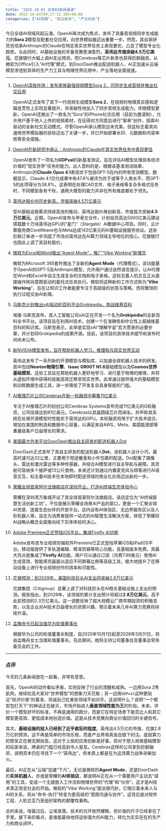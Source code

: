 ```yaml
---
title: "2025.10.01 全球AI新闻速递"
date: 2025-10-01T09:17:32.385+08:00
categories: ["AI观察", "前沿技术", "产业动态"]
---
```


今日全球AI领域风起云涌，OpenAI再次成为焦点，发布了具备音视频同步生成能力的**Sora 2**模型及配套社交应用，向世界模拟器迈出重要一步。然而，其自家研究也坦承Anthropic的Claude在特定真实世界任务上表现更优，凸显了模型专业化趋势。与此同时，AI基础设施的军备竞赛愈演愈烈，**英伟达市值突破4.5万亿美元**，花旗银行大幅上调AI支出预测，而Cerebras等芯片新贵也获得巨额融资。从微软为Office引入“AI代理”模式，到DoorDash推出配送机器人，AI正加速从云端模型渗透到具体的生产力工具与物理世界应用中，产业落地全面提速。

---

1.  [OpenAI深夜炸场：发布家族最强视频模型Sora 2，可同步生成音频并推出社交应用](https://www.ithome.com/0/887/039.htm)

    OpenAI正式发布了其下一代视频生成模型**Sora 2**，在视频的物理真实感和逻辑连贯性上实现显著提升，并突破性地加入了同步音频生成能力。伴随模型更新，OpenAI还推出了一款名为“Sora”的iPhone社交应用（目前为邀请制），允许用户基于他人上传的视频素材，在征得对方同意后进行“客串”创作，探索AI驱动的全新社交互动模式。尽管OpenAI承认模型远未完美，但这标志着其向通用世界模拟器的目标迈出了关键一步，并已开始部署水印、元数据和内容审核等安全措施。

2.  [OpenAI在新研究中承认：Anthropic的Claude在真实世界任务中表现更佳](https://analyticsindiamag.com/ai-news-updates/yet-again-openai-admits-anthropic-is-better-in-a-new-study/)

    OpenAI发布了一项名为**GDPval**的新基准测试，旨在评估AI模型处理具有经济价值的“现实世界”任务的能力。出人意料的是，根据该基准测试结果，Anthropic的**Claude Opus 4.1**表现优于包括GPT-5在内的所有受测模型。数据显示，Claude 4.1交付成果中有47.6%被评为优于或等于人类水平，而GPT-5的此项得分为38.8%。这表明在处理CAD文件、电子表格等复杂多格式任务时，不同模型各有千秋，通用大模型的能力并非在所有维度都处于领先。

3.  [英伟达股价创历史新高，市值突破4.5万亿美元](https://www.ithome.com/0/887/042.htm)

    受AI基础设施需求持续高涨的推动，英伟达股价再创新高，市值首次突破**4.5万亿美元**。近期，OpenAI宣布与甲骨文合作，计划投资高达5000亿美元建设搭载数十万块英伟达GPU的“星门”（Stargate）AI数据中心项目。同时，云计算服务商CoreWeave也与Meta达成142亿美元的AI基础设施服务协议。这些巨额订单进一步巩固了市场对英伟达在AI算力领域主导地位的信心，花旗银行也因此上调了其目标股价。

4.  [微软为Excel和Word推出“Agent Mode”，推广“Vibe Working”新理念](https://arstechnica.com/ai/2025/09/with-new-agent-mode-for-excel-and-word-microsoft-touts-vibe-working/)

    微软为Microsoft 365套件推出了全新的**Agent Mode**（代理模式）。该功能基于OpenAI的GPT-5及Anthropic模型，允许用户通过自然语言提示，让AI代理在Word和Excel中自主生成复杂的文档和电子表格。这标志着人机交互正从直接操作转向意图驱动的委托式任务执行。微软将这种新的工作方式称为“**Vibe Working**”，旨在让知识工作者能更专注于高层级的创意与策略，而将繁琐的执行过程交由AI处理。

5.  [马斯克计划推出xAI驱动的百科平台Grokipedia，挑战维基百科](https://www.ithome.com/0/887/047.htm)

    埃隆·马斯克宣布，其人工智能公司xAI正在开发一个名为**Grokipedia**的全新百科全书平台。该项目旨在利用AI技术，创建一个在准确性和中立性上超越维基百科的知识库。马斯克表示，此举是实现xAI“理解宇宙”宏大愿景的必要步骤，并计划将Grokipedia的成果开源。目前，该项目的具体技术细节和发布时间尚未公布。

6.  [新NVIDIA模型发布，旨在帮助机器人学习、推理和与现实世界互动](https://analyticsindiamag.com/ai-news-updates/new-nvidia-models-helps-robots-learn-reason-and-act-in-the-real-world/)

    英伟达发布了一系列新的开源模型与模拟库，以加速全球机器人技术的研发。其中包括**Newton物理引擎**、**Isaac GR00T N1.6**基础模型以及**Cosmos世界基础模型**。这些工具旨在帮助机器人更好地学习、进行基于物理的推理，并将从虚拟环境中获得的技能高效迁移至现实世界。此举通过提供强大的基础模型和训练数据生成工具，进一步降低了开发复杂具身智能的门槛。

7.  [AI推理芯片公司Cerebras在新一轮融资中筹集11亿美元](https://analyticsindiamag.com/ai-news-updates/ai-inference-chip-company-cerebras-raises-1-1-bn-at-8-1-bn-valuation/)

    专注于AI推理芯片的初创公司Cerebras Systems宣布完成11亿美元的G轮融资，公司估值达到81亿美元。Cerebras以其晶圆级芯片而闻名，并声称其系统在处理开源模型时性能优于英伟达的GPU。本轮融资将用于扩大技术组合、增加在美国的制造和数据中心容量，以满足来自AWS、Meta、美国能源部等重量级客户日益增长的需求。

8.  [美国最大外卖平台DoorDash推出自主研发的配送机器人Dot](https://www.ithome.com/0/887/045.htm)

    DoorDash正式发布了其自主研发的配送机器人**Dot**。该机器人设计小巧，最高时速可达32公里，主要用于短途餐食和小件包裹的配送。Dot配备了摄像头、雷达和激光雷达等多种传感器，并结合AI模型进行自主导航与避障。其货舱可容纳多个披萨或13公斤食物，未来还计划通过内置麦克风与顾客进行AI语音交互，标志着AI技术在本地即时配送领域的商业化应用迈出新的一步。

9.  [荣耀全球首家阿尔法旗舰店在深圳开业，打造AI终端生态体验中心](https://36kr.com/p/3488807168646280?f=rss)

    荣耀在深圳湾万象城开设了其全球首家阿尔法旗舰店。该店定位为“AI终端智慧生活创新工坊”，不仅是展示荣耀全场景AI产品的窗口，更是一个汇聚全球AI灵感、连接生态伙伴的开放平台。店内设有AI体验区、无边界服务区以及人形机器人等，旨在为消费者提供一站式的AI智慧生活解决方案，体现了荣耀将AI战略从概念全面推向线下实体体验的决心。

10. [Adobe Premiere正式登陆iOS平台，集成Firefly AI功能](https://www.ithome.com/0/887/012.htm)

    Adobe宣布其专业视频剪辑软件Premiere已正式登陆苹果iOS和iPadOS平台。移动版提供了多轨道编辑、精准剪辑等核心功能，且基础版本免费。其最大亮点是集成了**Firefly AI**功能，用户可以通过订阅（月费7.99美元）使用AI生成音效、智能填充画面以适应不同屏幕比例等高级工具，极大地提升了在移动设备上进行专业视频创作的效率和可能性。

11. [花旗预测：到2029年，美国科技巨头AI支出将突破2.8万亿美元](https://36kr.com/newsflashes/3489153204722569?f=rss)

    花旗集团（Citigroup）显著上调了对科技巨头在AI相关基础设施上支出的预测。报告指出，到2029年，该领域的累计支出预计将超过**2.8万亿美元**，高于此前预测的2.3万亿美元。这一调整反映了超大规模云厂商早期投资的积极态势，以及企业对AI技术日益增长的浓厚兴趣，预示着未来几年AI算力竞赛将持续升温。

12. [孟晚舟今日起当值华为轮值董事长](https://36kr.com/p/3488943503334275?f=rss)

    根据华为公司的轮值董事长制度，自2025年10月1日起至2026年3月31日，将由孟晚舟女士当值轮值董事长。在此期间，她将主持公司董事会及董事会常务委员会的工作。

---

### 点评

今天的几条新闻放在一起看，非常有意思。

首先，OpenAI的动作看似矛盾，实则反映了行业的清醒和成熟。一边用Sora 2秀肌肉，继续拉高大家对“世界模型”的想象力天花板；另一边用`GDPval`这种更贴近“经济价值”的基准，坦诚自己在某些领域不如对手。这说明什么？说明“一个模型包打天下”的神话正在破灭，市场开始进入**垂直领域性能为王**的阶段。未来，评价一个模型好坏的标准，不再是通用的跑分，而是它在特定场景下能否比人和其它模型更高效、更低成本地创造价值。这是从技术竞赛向商业价值回归的关键信号。

其次，**基础设施的投入已经到了近乎疯狂的程度**。英伟达4.5万亿的市值、花旗2.8万亿的预测，这不再是简单的市场乐观，而是产业界用真金白银下的注。底层算力的壁垒正在被无限抬高，这对于上层的应用创新是好事，但对于想入局做基础模型的玩家来说，牌桌的门槛已经高到令人窒息。Cerebras这样的公司拿到巨额融资，说明资本仍在寻找下一个“英伟达”，但本质上都是在为这场算力战争添柴加火。

最后，AI正在从“云端”加速“下凡”。无论是微软的**Agent Mode**，还是DoorDash的**实体机器人**，亦或是荣耀的**AI体验店**，都说明AI正在从一个需要用户主动去“调用”的工具，变成一个无缝嵌入工作流和物理世界的“代理”和“伙伴”。这才是AI技术真正改变社会的开始。微软的“Vibe Working”提法很巧妙，它暗示着未来人与AI的关系，将从“命令-执行”转变为更高级的“意图沟通与协作”。这背后是对软件工程、人机交互乃至组织架构的颠覆性重构。

总的来说，喧嚣过后，尘埃渐落。技术的光环依然耀眼，但价值的尺子已经拿在了手里。接下来的看点，是谁能最快地将这些强大的AI能力，转化为实实在在的生产力和商业闭环。